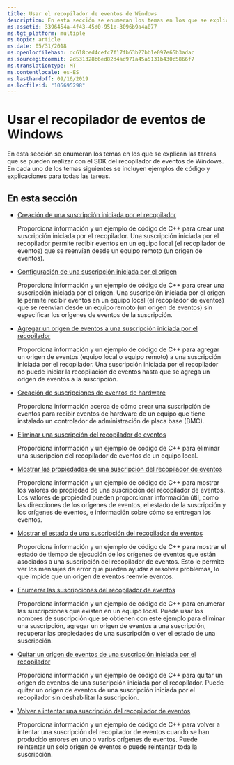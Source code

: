 ```yaml
---
title: Usar el recopilador de eventos de Windows
description: En esta sección se enumeran los temas en los que se explican las tareas que se pueden realizar con el SDK del recopilador de eventos de Windows. En cada uno de los temas siguientes se incluyen ejemplos de código y explicaciones para todas las tareas.
ms.assetid: 3396454a-4f43-45d0-951e-3096b9a4a077
ms.tgt_platform: multiple
ms.topic: article
ms.date: 05/31/2018
ms.openlocfilehash: dc618ced4cefc7f17fb63b27bb1e097e65b3adac
ms.sourcegitcommit: 2d531328b6ed82d4ad971a45a5131b430c5866f7
ms.translationtype: MT
ms.contentlocale: es-ES
ms.lasthandoff: 09/16/2019
ms.locfileid: "105695298"
---
```

# <a name="using-windows-event-collector"></a>Usar el recopilador de eventos de Windows

En esta sección se enumeran los temas en los que se explican las tareas que se pueden realizar con el SDK del recopilador de eventos de Windows. En cada uno de los temas siguientes se incluyen ejemplos de código y explicaciones para todas las tareas.

## <a name="in-this-section"></a>En esta sección

-   [Creación de una suscripción iniciada por el recopilador](creating-an-event-collector-subscription.md)

    Proporciona información y un ejemplo de código de C++ para crear una suscripción iniciada por el recopilador. Una suscripción iniciada por el recopilador permite recibir eventos en un equipo local (el recopilador de eventos) que se reenvían desde un equipo remoto (un origen de eventos).

-   [Configuración de una suscripción iniciada por el origen](setting-up-a-source-initiated-subscription.md)

    Proporciona información y un ejemplo de código de C++ para crear una suscripción iniciada por el origen. Una suscripción iniciada por el origen le permite recibir eventos en un equipo local (el recopilador de eventos) que se reenvían desde un equipo remoto (un origen de eventos) sin especificar los orígenes de eventos de la suscripción.

-   [Agregar un origen de eventos a una suscripción iniciada por el recopilador](adding-an-event-source-to-an-event-collector-subscription.md)

    Proporciona información y un ejemplo de código de C++ para agregar un origen de eventos (equipo local o equipo remoto) a una suscripción iniciada por el recopilador. Una suscripción iniciada por el recopilador no puede iniciar la recopilación de eventos hasta que se agrega un origen de eventos a la suscripción.

-   [Creación de suscripciones de eventos de hardware](creating-hardware-event-subscriptions.md)

    Proporciona información acerca de cómo crear una suscripción de eventos para recibir eventos de hardware de un equipo que tiene instalado un controlador de administración de placa base (BMC).

-   [Eliminar una suscripción del recopilador de eventos](deleting-an-event-collector-subscription.md)

    Proporciona información y un ejemplo de código de C++ para eliminar una suscripción del recopilador de eventos de un equipo local.

-   [Mostrar las propiedades de una suscripción del recopilador de eventos](displaying-the-properties-of-an-event-collector-subscription.md)

    Proporciona información y un ejemplo de código de C++ para mostrar los valores de propiedad de una suscripción del recopilador de eventos. Los valores de propiedad pueden proporcionar información útil, como las direcciones de los orígenes de eventos, el estado de la suscripción y los orígenes de eventos, e información sobre cómo se entregan los eventos.

-   [Mostrar el estado de una suscripción del recopilador de eventos](displaying-the-status-of-an-event-collector-subscription.md)

    Proporciona información y un ejemplo de código de C++ para mostrar el estado de tiempo de ejecución de los orígenes de eventos que están asociados a una suscripción del recopilador de eventos. Esto le permite ver los mensajes de error que pueden ayudar a resolver problemas, lo que impide que un origen de eventos reenvíe eventos.

-   [Enumerar las suscripciones del recopilador de eventos](listing-event-collector-subscriptions.md)

    Proporciona información y un ejemplo de código de C++ para enumerar las suscripciones que existen en un equipo local. Puede usar los nombres de suscripción que se obtienen con este ejemplo para eliminar una suscripción, agregar un origen de eventos a una suscripción, recuperar las propiedades de una suscripción o ver el estado de una suscripción.

-   [Quitar un origen de eventos de una suscripción iniciada por el recopilador](removing-an-event-source-from-an-event-collector-subscription.md)

    Proporciona información y un ejemplo de código de C++ para quitar un origen de eventos de una suscripción iniciada por el recopilador. Puede quitar un origen de eventos de una suscripción iniciada por el recopilador sin deshabilitar la suscripción.

-   [Volver a intentar una suscripción del recopilador de eventos](retrying-an-event-collector-subscription.md)

    Proporciona información y un ejemplo de código de C++ para volver a intentar una suscripción del recopilador de eventos cuando se han producido errores en uno o varios orígenes de eventos. Puede reintentar un solo origen de eventos o puede reintentar toda la suscripción.

 

 




